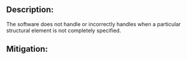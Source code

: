 ## Description:

The software does not handle or incorrectly handles when a particular structural element is not completely specified.



## Mitigation:
